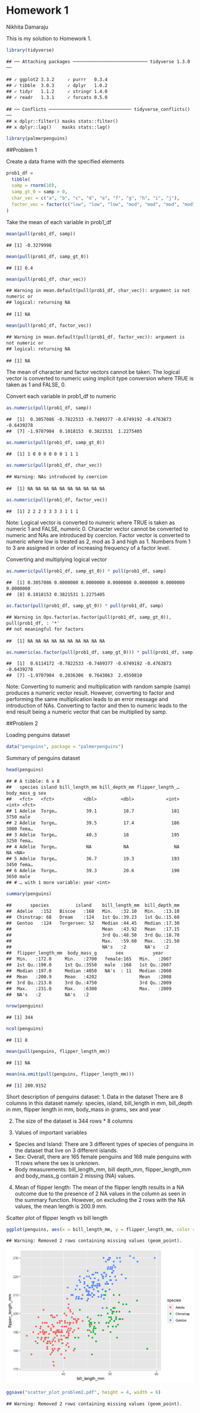 Homework 1
================
Nikhita Damaraju

This is my solution to Homework 1.

``` r
library(tidyverse)
```

    ## ── Attaching packages ──────────────────────────── tidyverse 1.3.0 ──

    ## ✓ ggplot2 3.3.2     ✓ purrr   0.3.4
    ## ✓ tibble  3.0.3     ✓ dplyr   1.0.2
    ## ✓ tidyr   1.1.2     ✓ stringr 1.4.0
    ## ✓ readr   1.3.1     ✓ forcats 0.5.0

    ## ── Conflicts ─────────────────────────────── tidyverse_conflicts() ──
    ## x dplyr::filter() masks stats::filter()
    ## x dplyr::lag()    masks stats::lag()

``` r
library(palmerpenguins)
```

\#\#Problem 1

Create a data frame with the specified elements

``` r
prob1_df =
  tibble(
  samp = rnorm(10),
  samp_gt_0 = samp > 0,
  char_vec = c("a", "b", "c", "d", "e", "f", "g", "h", "i", "j"),
  factor_vec = factor(c("low", "low", "low", "mod", "mod", "mod", "mod", "high", "high", "high"))
)
```

Take the mean of each variable in prob1\_df

``` r
mean(pull(prob1_df, samp))
```

    ## [1] -0.3279998

``` r
mean(pull(prob1_df, samp_gt_0))
```

    ## [1] 0.4

``` r
mean(pull(prob1_df, char_vec))
```

    ## Warning in mean.default(pull(prob1_df, char_vec)): argument is not numeric or
    ## logical: returning NA

    ## [1] NA

``` r
mean(pull(prob1_df, factor_vec))
```

    ## Warning in mean.default(pull(prob1_df, factor_vec)): argument is not numeric or
    ## logical: returning NA

    ## [1] NA

The mean of character and factor vectors cannot be taken. The logical
vector is converted to numeric using implicit type conversion where TRUE
is taken as 1 and FALSE, 0.

Convert each variable in prob1\_df to numeric

``` r
as.numeric(pull(prob1_df, samp))
```

    ##  [1]  0.3057086 -0.7822533 -0.7489377 -0.6749192 -0.4763873 -0.6439278
    ##  [7] -1.9707904  0.1018153  0.3821531  1.2275405

``` r
as.numeric(pull(prob1_df, samp_gt_0))
```

    ##  [1] 1 0 0 0 0 0 0 1 1 1

``` r
as.numeric(pull(prob1_df, char_vec))
```

    ## Warning: NAs introduced by coercion

    ##  [1] NA NA NA NA NA NA NA NA NA NA

``` r
as.numeric(pull(prob1_df, factor_vec))
```

    ##  [1] 2 2 2 3 3 3 3 1 1 1

Note: Logical vector is converted to numeric where TRUE is taken as
numeric 1 and FALSE, numeric 0. Character vector cannot be converted to
numeric and NAs are introduced by coercion. Factor vector is converted
to numeric where low is treated as 2, mod as 3 and high as 1. Numbers
from 1 to 3 are assigned in order of increasing frequency of a factor
level.

Converting and multiplying logical vector

``` r
as.numeric(pull(prob1_df, samp_gt_0)) * pull(prob1_df, samp)
```

    ##  [1] 0.3057086 0.0000000 0.0000000 0.0000000 0.0000000 0.0000000 0.0000000
    ##  [8] 0.1018153 0.3821531 1.2275405

``` r
as.factor(pull(prob1_df, samp_gt_0)) * pull(prob1_df, samp)
```

    ## Warning in Ops.factor(as.factor(pull(prob1_df, samp_gt_0)), pull(prob1_df, : '*'
    ## not meaningful for factors

    ##  [1] NA NA NA NA NA NA NA NA NA NA

``` r
as.numeric(as.factor(pull(prob1_df, samp_gt_0))) * pull(prob1_df, samp)
```

    ##  [1]  0.6114172 -0.7822533 -0.7489377 -0.6749192 -0.4763873 -0.6439278
    ##  [7] -1.9707904  0.2036306  0.7643063  2.4550810

Note: Converting to numeric and multiplication with random sample (samp)
produces a numeric vector result. However, converting to factor and
performing the same multiplication leads to an error message and
introduction of NAs. Converting to factor and then to numeric leads to
the end result being a numeric vector that can be multiplied by samp.

\#\#Problem 2

Loading penguins dataset

``` r
data("penguins", package = "palmerpenguins")
```

Summary of penguins dataset

``` r
head(penguins)
```

    ## # A tibble: 6 x 8
    ##   species island bill_length_mm bill_depth_mm flipper_length_… body_mass_g sex  
    ##   <fct>   <fct>           <dbl>         <dbl>            <int>       <int> <fct>
    ## 1 Adelie  Torge…           39.1          18.7              181        3750 male 
    ## 2 Adelie  Torge…           39.5          17.4              186        3800 fema…
    ## 3 Adelie  Torge…           40.3          18                195        3250 fema…
    ## 4 Adelie  Torge…           NA            NA                 NA          NA <NA> 
    ## 5 Adelie  Torge…           36.7          19.3              193        3450 fema…
    ## 6 Adelie  Torge…           39.3          20.6              190        3650 male 
    ## # … with 1 more variable: year <int>

``` r
summary(penguins)
```

    ##       species          island    bill_length_mm  bill_depth_mm  
    ##  Adelie   :152   Biscoe   :168   Min.   :32.10   Min.   :13.10  
    ##  Chinstrap: 68   Dream    :124   1st Qu.:39.23   1st Qu.:15.60  
    ##  Gentoo   :124   Torgersen: 52   Median :44.45   Median :17.30  
    ##                                  Mean   :43.92   Mean   :17.15  
    ##                                  3rd Qu.:48.50   3rd Qu.:18.70  
    ##                                  Max.   :59.60   Max.   :21.50  
    ##                                  NA's   :2       NA's   :2      
    ##  flipper_length_mm  body_mass_g       sex           year     
    ##  Min.   :172.0     Min.   :2700   female:165   Min.   :2007  
    ##  1st Qu.:190.0     1st Qu.:3550   male  :168   1st Qu.:2007  
    ##  Median :197.0     Median :4050   NA's  : 11   Median :2008  
    ##  Mean   :200.9     Mean   :4202                Mean   :2008  
    ##  3rd Qu.:213.0     3rd Qu.:4750                3rd Qu.:2009  
    ##  Max.   :231.0     Max.   :6300                Max.   :2009  
    ##  NA's   :2         NA's   :2

``` r
nrow(penguins)
```

    ## [1] 344

``` r
ncol(penguins)
```

    ## [1] 8

``` r
mean(pull(penguins, flipper_length_mm))
```

    ## [1] NA

``` r
mean(na.omit(pull(penguins, flipper_length_mm)))
```

    ## [1] 200.9152

Short description of penguins dataset: 1. Data in the dataset There are
8 columns in this dataset namely: species, island, bill\_length in mm,
bill\_depth in mm, flipper length in mm, body\_mass in grams, sex and
year

2.  The size of the dataset is 344 rows \* 8 columns

3.  Values of important variables

<!-- end list -->

  - Species and Island: There are 3 different types of species of
    penguins in the dataset that live on 3 different islands.
  - Sex: Overall, there are 165 female penguins and 168 male penguins
    with 11 rows where the sex is unknown.
  - Body measurements: bill\_length\_mm, bill depth\_mm,
    flipper\_length\_mm and body\_mass\_g contain 2 missing (NA) values.

<!-- end list -->

4.  Mean of flipper length: The mean of the flipper length results in a
    NA outcome due to the presence of 2 NA values in the column as seen
    in the summary function. However, on excluding the 2 rows with the
    NA values, the mean length is 200.9 mm.

Scatter plot of flipper length vs bill length

``` r
ggplot(penguins, aes(x = bill_length_mm, y = flipper_length_mm, color = species)) + geom_point()
```

    ## Warning: Removed 2 rows containing missing values (geom_point).

![](p8105_hw1_nd2674_files/figure-gfm/scatter-1.png)<!-- -->

``` r
ggsave("scatter_plot_problem2.pdf", height = 4, width = 6)
```

    ## Warning: Removed 2 rows containing missing values (geom_point).
